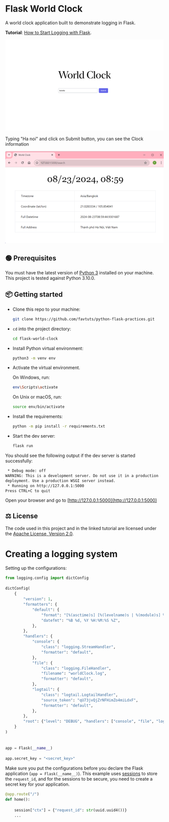 # Flask World Clock

A world clock application built to demonstrate logging in Flask.

**Tutorial**: [How to Start Logging with Flask](https://tuts.heomi.net/how-to-get-started-with-logging-in-flask/).

![Flask World Clock](screenshot.png)


Typing "Ha noi" and click on Submit button, you can see the Clock information

![Ha noi Clock](world-clock-hanoi.png)

## 🟢 Prerequisites

You must have the latest version of [Python 3](https://www.python.org) installed on your machine. This project is tested against Python 3.10.0.

## 📦 Getting started

- Clone this repo to your machine:

  ```bash
  git clone https://github.com/favtuts/python-flask-practices.git
  ```

- `cd` into the project directory:

  ```bash
  cd flask-world-clock
  ```

- Install Python virtual environment:

  ```bash
  python3 -m venv env
  ```

- Activate the virtual environment.

  On Windows, run:

  ```bash
  env\Scripts\activate
  ```

  On Unix or macOS, run:

  ```bash
  source env/bin/activate
  ```

- Install the requirements:

  ```bash
  python -m pip install -r requirements.txt
  ```

- Start the dev server:

  ```bash
  flask run
  ```

You should see the following output if the dev server is started successfully:

```text
 * Debug mode: off
WARNING: This is a development server. Do not use it in a production deployment. Use a production WSGI server instead.
 * Running on http://127.0.0.1:5000
Press CTRL+C to quit
```

Open your browser and go to [http://127.0.0.1:5000](http://127.0.0.1:5000)

## ⚖ License

The code used in this project and in the linked tutorial are licensed under the [Apache License, Version 2.0](LICENSE).


# Creating a logging system

Setting up the configurations:
```python
from logging.config import dictConfig

dictConfig(
    {
        "version": 1,
        "formatters": {
            "default": {
                "format": "[%(asctime)s] [%(levelname)s | %(module)s] %(message)s",
                "datefmt": "%B %d, %Y %H:%M:%S %Z",
            },
        },
        "handlers": {
            "console": {
                "class": "logging.StreamHandler",
                "formatter": "default",
            },
            "file": {
                "class": "logging.FileHandler",
                "filename": "worldClock.log",
                "formatter": "default",
            },
            "logtail": {
                "class": "logtail.LogtailHandler",
                "source_token": "qU73jvQjZrNFHimZo4miLdxF",
                "formatter": "default",
            },
        },
        "root": {"level": "DEBUG", "handlers": ["console", "file", "logtail"]},
    }
)


app = Flask(__name__)

app.secret_key = "<secret_key>"
```

Make sure you put the configurations before you declare the Flask application (`app = Flask(__name__)`). This example uses [sessions](https://flask.palletsprojects.com/en/2.2.x/api/?highlight=session#flask.session) to store the `request_id`, and for the sessions to be secure, you need to create a secret key for your application.

```python
@app.route("/")
def home():

    session["ctx"] = {"request_id": str(uuid.uuid4())}
    ...
    
```

